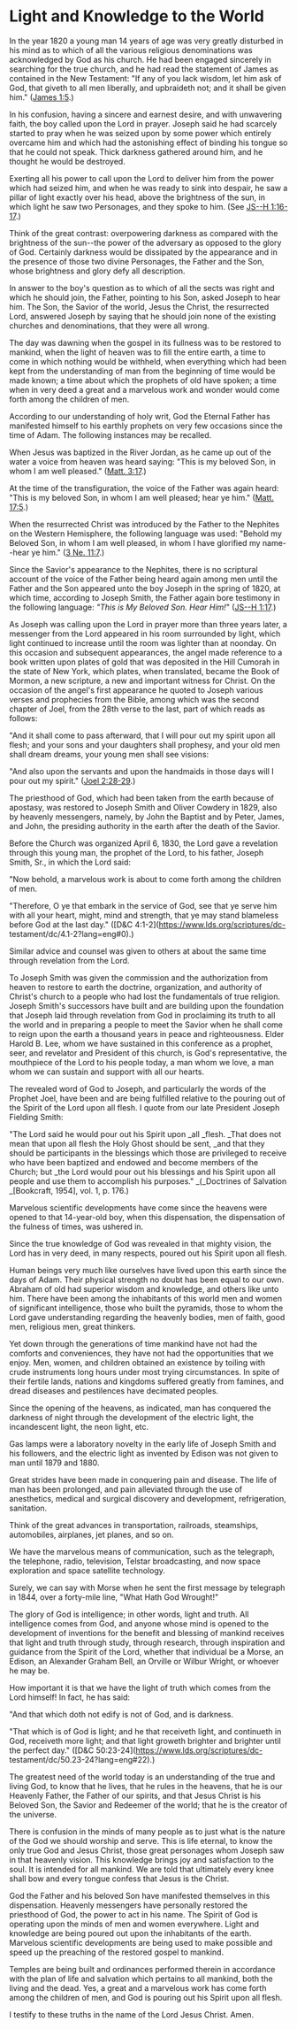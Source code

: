 # Light and Knowledge to the World

In the year 1820 a young man 14 years of age was very greatly disturbed in his
mind as to which of all the various religious denominations was acknowledged
by God as his church. He had been engaged sincerely in searching for the true
church, and he had read the statement of James as contained in the New
Testament: "If any of you lack wisdom, let him ask of God, that giveth to all
men liberally, and upbraideth not; and it shall be given him." ([James
1:5](https://www.lds.org/scriptures/nt/james/1.5?lang=eng#4).)

In his confusion, having a sincere and earnest desire, and with unwavering
faith, the boy called upon the Lord in prayer. Joseph said he had scarcely
started to pray when he was seized upon by some power which entirely overcame
him and which had the astonishing effect of binding his tongue so that he
could not speak. Thick darkness gathered around him, and he thought he would
be destroyed.

Exerting all his power to call upon the Lord to deliver him from the power
which had seized him, and when he was ready to sink into despair, he saw a
pillar of light exactly over his head, above the brightness of the sun, in
which light he saw two Personages, and they spoke to him. (See [JS--H
1:16-17](https://www.lds.org/scriptures/pgp/js-h/1.16-17?lang=eng#15).)

Think of the great contrast: overpowering darkness as compared with the
brightness of the sun--the power of the adversary as opposed to the glory of
God. Certainly darkness would be dissipated by the appearance and in the
presence of those two divine Personages, the Father and the Son, whose
brightness and glory defy all description.

In answer to the boy's question as to which of all the sects was right and
which he should join, the Father, pointing to his Son, asked Joseph to hear
him. The Son, the Savior of the world, Jesus the Christ, the resurrected Lord,
answered Joseph by saying that he should join none of the existing churches
and denominations, that they were all wrong.

The day was dawning when the gospel in its fullness was to be restored to
mankind, when the light of heaven was to fill the entire earth, a time to come
in which nothing would be withheld, when everything which had been kept from
the understanding of man from the beginning of time would be made known; a
time about which the prophets of old have spoken; a time when in very deed a
great and a marvelous work and wonder would come forth among the children of
men.

According to our understanding of holy writ, God the Eternal Father has
manifested himself to his earthly prophets on very few occasions since the
time of Adam. The following instances may be recalled.

When Jesus was baptized in the River Jordan, as he came up out of the water a
voice from heaven was heard saying: "This is my beloved Son, in whom I am well
pleased." ([Matt.
3:17](https://www.lds.org/scriptures/nt/matt/3.17?lang=eng#16).)

At the time of the transfiguration, the voice of the Father was again heard:
"This is my beloved Son, in whom I am well pleased; hear ye him." ([Matt.
17:5](https://www.lds.org/scriptures/nt/matt/17.5?lang=eng#4).)

When the resurrected Christ was introduced by the Father to the Nephites on
the Western Hemisphere, the following language was used: "Behold my Beloved
Son, in whom I am well pleased, in whom I have glorified my name--hear ye
him." ([3 Ne.
11:7](https://www.lds.org/scriptures/bofm/3-ne/11.7?lang=eng#6).)

Since the Savior's appearance to the Nephites, there is no scriptural account
of the voice of the Father being heard again among men until the Father and
the Son appeared unto the boy Joseph in the spring of 1820, at which time,
according to Joseph Smith, the Father again bore testimony in the following
language: _"This is My Beloved Son. Hear Him!_" ([JS--H
1:17](https://www.lds.org/scriptures/pgp/js-h/1.17?lang=eng#16).)

As Joseph was calling upon the Lord in prayer more than three years later, a
messenger from the Lord appeared in his room surrounded by light, which light
continued to increase until the room was lighter than at noonday. On this
occasion and subsequent appearances, the angel made reference to a book
written upon plates of gold that was deposited in the Hill Cumorah in the
state of New York, which plates, when translated, became the Book of Mormon, a
new scripture, a new and important witness for Christ. On the occasion of the
angel's first appearance he quoted to Joseph various verses and prophecies
from the Bible, among which was the second chapter of Joel, from the 28th
verse to the last, part of which reads as follows:

"And it shall come to pass afterward, that I will pour out my spirit upon all
flesh; and your sons and your daughters shall prophesy, and your old men shall
dream dreams, your young men shall see visions:

"And also upon the servants and upon the handmaids in those days will I pour
out my spirit." ([Joel
2:28-29](https://www.lds.org/scriptures/ot/joel/2.28-29?lang=eng#27).)

The priesthood of God, which had been taken from the earth because of
apostasy, was restored to Joseph Smith and Oliver Cowdery in 1829, also by
heavenly messengers, namely, by John the Baptist and by Peter, James, and
John, the presiding authority in the earth after the death of the Savior.

Before the Church was organized April 6, 1830, the Lord gave a revelation
through this young man, the prophet of the Lord, to his father, Joseph Smith,
Sr., in which the Lord said:

"Now behold, a marvelous work is about to come forth among the children of
men.

"Therefore, O ye that embark in the service of God, see that ye serve him with
all your heart, might, mind and strength, that ye may stand blameless before
God at the last day." ([D&amp;C 4:1-2](https://www.lds.org/scriptures/dc-
testament/dc/4.1-2?lang=eng#0).)

Similar advice and counsel was given to others at about the same time through
revelation from the Lord.

To Joseph Smith was given the commission and the authorization from heaven to
restore to earth the doctrine, organization, and authority of Christ's church
to a people who had lost the fundamentals of true religion. Joseph Smith's
successors have built and are building upon the foundation that Joseph laid
through revelation from God in proclaiming its truth to all the world and in
preparing a people to meet the Savior when he shall come to reign upon the
earth a thousand years in peace and righteousness. Elder Harold B. Lee, whom
we have sustained in this conference as a prophet, seer, and revelator and
President of this church, is God's representative, the mouthpiece of the Lord
to his people today, a man whom we love, a man whom we can sustain and support
with all our hearts.

The revealed word of God to Joseph, and particularly the words of the Prophet
Joel, have been and are being fulfilled relative to the pouring out of the
Spirit of the Lord upon all flesh. I quote from our late President Joseph
Fielding Smith:

"The Lord said he would pour out his Spirit upon _all _flesh. _That does not
mean that upon all flesh the Holy Ghost should be sent, _and that they should
be participants in the blessings which those are privileged to receive who
have been baptized and endowed and become members of the Church; but _the Lord
would pour out his blessings and his Spirit upon all people and use them to
accomplish his purposes." _(_Doctrines of Salvation _[Bookcraft, 1954], vol.
1, p. 176.)

Marvelous scientific developments have come since the heavens were opened to
that 14-year-old boy, when this dispensation, the dispensation of the fulness
of times, was ushered in.

Since the true knowledge of God was revealed in that mighty vision, the Lord
has in very deed, in many respects, poured out his Spirit upon all flesh.

Human beings very much like ourselves have lived upon this earth since the
days of Adam. Their physical strength no doubt has been equal to our own.
Abraham of old had superior wisdom and knowledge, and others like unto him.
There have been among the inhabitants of this world men and women of
significant intelligence, those who built the pyramids, those to whom the Lord
gave understanding regarding the heavenly bodies, men of faith, good men,
religious men, great thinkers.

Yet down through the generations of time mankind have not had the comforts and
conveniences, they have not had the opportunities that we enjoy. Men, women,
and children obtained an existence by toiling with crude instruments long
hours under most trying circumstances. In spite of their fertile lands,
nations and kingdoms suffered greatly from famines, and dread diseases and
pestilences have decimated peoples.

Since the opening of the heavens, as indicated, man has conquered the darkness
of night through the development of the electric light, the incandescent
light, the neon light, etc.

Gas lamps were a laboratory novelty in the early life of Joseph Smith and his
followers, and the electric light as invented by Edison was not given to man
until 1879 and 1880.

Great strides have been made in conquering pain and disease. The life of man
has been prolonged, and pain alleviated through the use of anesthetics,
medical and surgical discovery and development, refrigeration, sanitation.

Think of the great advances in transportation, railroads, steamships,
automobiles, airplanes, jet planes, and so on.

We have the marvelous means of communication, such as the telegraph, the
telephone, radio, television, Telstar broadcasting, and now space exploration
and space satellite technology.

Surely, we can say with Morse when he sent the first message by telegraph in
1844, over a forty-mile line, "What Hath God Wrought!"

The glory of God is intelligence; in other words, light and truth. All
intelligence comes from God, and anyone whose mind is opened to the
development of inventions for the benefit and blessing of mankind receives
that light and truth through study, through research, through inspiration and
guidance from the Spirit of the Lord, whether that individual be a Morse, an
Edison, an Alexander Graham Bell, an Orville or Wilbur Wright, or whoever he
may be.

How important it is that we have the light of truth which comes from the Lord
himself! In fact, he has said:

"And that which doth not edify is not of God, and is darkness.

"That which is of God is light; and he that receiveth light, and continueth in
God, receiveth more light; and that light groweth brighter and brighter until
the perfect day." ([D&amp;C 50:23-24](https://www.lds.org/scriptures/dc-
testament/dc/50.23-24?lang=eng#22).)

The greatest need of the world today is an understanding of the true and
living God, to know that he lives, that he rules in the heavens, that he is
our Heavenly Father, the Father of our spirits, and that Jesus Christ is his
Beloved Son, the Savior and Redeemer of the world; that he is the creator of
the universe.

There is confusion in the minds of many people as to just what is the nature
of the God we should worship and serve. This is life eternal, to know the only
true God and Jesus Christ, those great personages whom Joseph saw in that
heavenly vision. This knowledge brings joy and satisfaction to the soul. It is
intended for all mankind. We are told that ultimately every knee shall bow and
every tongue confess that Jesus is the Christ.

God the Father and his beloved Son have manifested themselves in this
dispensation. Heavenly messengers have personally restored the priesthood of
God, the power to act in his name. The Spirit of God is operating upon the
minds of men and women everywhere. Light and knowledge are being poured out
upon the inhabitants of the earth. Marvelous scientific developments are being
used to make possible and speed up the preaching of the restored gospel to
mankind.

Temples are being built and ordinances performed therein in accordance with
the plan of life and salvation which pertains to all mankind, both the living
and the dead. Yes, a great and a marvelous work has come forth among the
children of men, and God is pouring out his Spirit upon all flesh.

I testify to these truths in the name of the Lord Jesus Christ. Amen.

